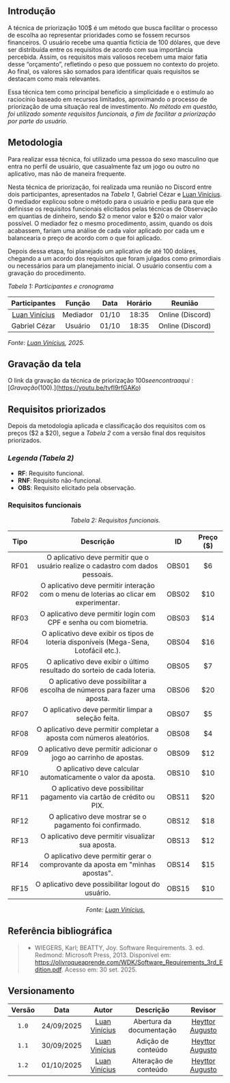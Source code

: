 ## Introdução 

A técnica de priorização 100$ é um método que busca facilitar o processo de escolha ao representar prioridades como se fossem recursos financeiros. O usuário recebe uma quantia fictícia de 100 dólares, que deve ser distribuída entre os requisitos de acordo com sua importância percebida. Assim, os requisitos mais valiosos recebem uma maior fatia desse “orçamento”, refletindo o peso que possuem no contexto do projeto. Ao final, os valores são somados para identificar quais requisitos se destacam como mais relevantes.  

Essa técnica tem como principal benefício a simplicidade e o estímulo ao raciocínio baseado em recursos limitados, aproximando o processo de priorização de uma situação real de investimento. *No método em questão, foi utilizado somente requisitos funcionais, a fim de facilitar a priorização por parte do usuário.*

## Metodologia 

Para realizar essa técnica, foi utilizado uma pessoa do sexo masculino que entra no perfil de usuário, que casualmente faz um jogo ou outro no aplicativo, mas não de maneira frequente. 

Nesta técnica de priorização, foi realizada uma reunião no Discord entre dois participantes, apresentados na *Tabela 1*, Gabriel Cézar e [Luan Vinícius](https://github.com/luannvi). O mediador explicou sobre o método para o usuário e pediu para que ele definisse os requisitos funcionais elicitados pelas técnicas de Observação em quantias de dinheiro, sendo $2 o menor valor e $20 o maior valor possível. O mediador fez o mesmo procedimento, assim, quando os dois acabassem, fariam uma análise de cada valor aplicado por cada um e balancearia o preço de acordo com o que foi aplicado.

Depois dessa etapa, foi planejado um aplicativo de até 100 doláres, chegando a um acordo dos requisitos que foram julgados como primordiais ou necessários para um planejamento inicial. O usuário consentiu com a gravação do procedimento. 

*Tabela 1: Participantes e cronograma*

| Participantes | Função | Data | Horário | Reunião |
| :-----------: | :----: | :--: | :-----: | :---: |
| [Luan Vinícius](https://github.com/luannvi) | Mediador | 01/10 | 18:35 | Online (Discord) |
| Gabriel Cézar | Usuário | 01/10 | 18:35 | Online (Discord) | 

*Fonte: [Luan Vinícius](https://github.com/luannvi), 2025.*

## Gravação da tela
O link da gravação da técnica de priorização $100 se encontra aqui: 
[Gravação ($100).](https://youtu.be/tvfI9rfGAKo)

## Requisitos priorizados

Depois da metodologia aplicada e classificação dos requisitos com os preços ($2 a $20), segue a *Tabela 2* com a versão final dos requisitos priorizados.

### *Legenda (Tabela 2)*
- **RF**: Requisito funcional.
- **RNF**: Requisito não-funcional.
- **OBS**: Requisito elicitado pela observação.

### Requisitos funcionais

*<p style="text-align: center;">Tabela 2: Requisitos funcionais.</p>*

| Tipo  | Descrição                                                                 | ID    | Preço ($) |
|:-----:|:-------------------------------------------------------------------------:|:-----:|:---------:|
| RF01  | O aplicativo deve permitir que o usuário realize o cadastro com dados pessoais. | OBS01 |   $6        |
| RF02  | O aplicativo deve permitir interação com o menu de loterias ao clicar em experimentar. | OBS02 |     $10      |
| RF03  | O aplicativo deve permitir login com CPF e senha ou com biometria.         | OBS03 |    $14       |
| RF04  | O aplicativo deve exibir os tipos de loteria disponíveis (Mega-Sena, Lotofácil etc.). | OBS04 |    $16       |
| RF05  | O aplicativo deve exibir o último resultado do sorteio de cada loteria.    | OBS05 |     $7      |
| RF06  | O aplicativo deve possibilitar a escolha de números para fazer uma aposta. | OBS06 |     $20      |
| RF07  | O aplicativo deve permitir limpar a seleção feita.                         | OBS07 |     $5      |
| RF08  | O aplicativo deve permitir completar a aposta com números aleatórios.      | OBS08 |     $4      |
| RF09  | O aplicativo deve permitir adicionar o jogo ao carrinho de apostas.        | OBS09 |     $12      |
| RF10  | O aplicativo deve calcular automaticamente o valor da aposta.              | OBS10 |     $10      |
| RF11  | O aplicativo deve possibilitar pagamento via cartão de crédito ou PIX.     | OBS11 |     $20      |
| RF12  | O aplicativo deve mostrar se o pagamento foi confirmado.                   | OBS12 |     $18      |
| RF13  | O aplicativo deve permitir visualizar sua aposta.                          | OBS13 |     $12      |
| RF14  | O aplicativo deve permitir gerar o comprovante da aposta em "minhas apostas". | OBS14 |   $15        |
| RF15  | O aplicativo deve possibilitar logout do usuário.                          | OBS15 |     $10      |

*<p style="text-align: center;">Fonte: <a href="https://github.com/luannvi">Luan Vinícius.</a></p>*

## Referência bibliográfica

> - WIEGERS, Karl; BEATTY, Joy. Software Requirements. 3. ed. Redmond: Microsoft Press, 2013. Disponível em: <https://olivroqueaprende.com/WDK/Software_Requirements_3rd_Edition.pdf>. Acesso em: 30 set. 2025.

## Versionamento 

| Versão | Data       | Autor               | Descrição                       | Revisor |
|:--------:|:------------:|:---------------:|:-------------------------------:|:---------:|
| ``1.0``   | 24/09/2025 | [Luan Vinícius](https://github.com/luannvi)  | Abertura da documentação | [Heyttor Augusto](https://github.com/H3ytt0r62) |
| ``1.1``   | 30/09/2025 | [Luan Vinícius](https://github.com/luannvi)  | Adição de conteúdo       | [Heyttor Augusto](https://github.com/H3ytt0r62) |
| ``1.2``   | 01/10/2025 | [Luan Vinícius](https://github.com/luannvi)  | Alteração de conteúdo    | [Heyttor Augusto](https://github.com/H3ytt0r62) |